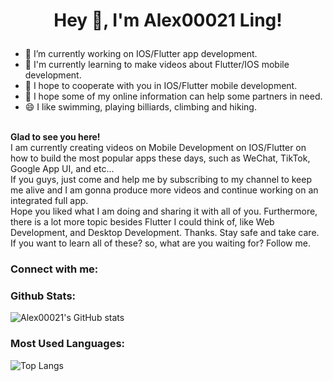 **<p align="center">Hey 👋, I'm Alex00021 Ling!</p>**
===




- 🔭 I’m currently working on IOS/Flutter app development.
- 🌱 I'm currently learning to make videos about Flutter/IOS mobile development.
- 👯 I hope to cooperate with you in IOS/Flutter mobile development.
- 🤔 I hope some of my online information can help some partners in need.
- 😄 I like swimming, playing billiards, climbing and hiking.



 <br>**Glad to see you here!** 
<br>I am currently creating videos on Mobile Development on IOS/Flutter on how to build the most popular apps these days, such as WeChat, TikTok, Google App UI, and etc...
<br>If you guys, just come and help me by subscribing to my channel to keep me alive and I am gonna produce more videos and continue working on an integrated full app.
<br>Hope you liked what I am doing and sharing it with all of you. Furthermore, there is a lot more topic besides Flutter I could think of, like Web Development, and Desktop Development. Thanks. Stay safe and take care.
If you want to learn all of these? so, what are you waiting for? Follow me.

### Connect with me:

### Github Stats:
![Alex00021's GitHub stats](https://github-readme-stats.vercel.app/api?username=Alex00021&show_icons=true&theme=tokyonight)

### Most Used Languages:
![Top Langs](https://github-readme-stats.vercel.app/api/top-langs/?username=Alex00021&layout=compact&theme=tokyonight)

